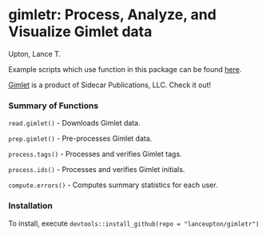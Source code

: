 gimletr: Process, Analyze, and Visualize Gimlet data
================
Upton, Lance T.

Example scripts which use function in this package can be found [here](http://github.com/lanceupton/GimletExamples).

[Gimlet](https://gimlet.us/) is a product of Sidecar Publications, LLC. Check it out!

### Summary of Functions

`read.gimlet()` - Downloads Gimlet data.

`prep.gimlet()` - Pre-processes Gimlet data.

`process.tags()` - Processes and verifies Gimlet tags.

`process.ids()` - Processes and verifies Gimlet initials.

`compute.errors()` - Computes summary statistics for each user.

### Installation

To install, execute `devtools::install_github(repo = "lanceupton/gimletr")`
